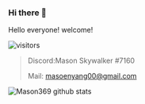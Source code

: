 ### Hi there 👋

<!--
**deng-rui/deng-rui** is a ✨ _special_ ✨ repository because its `README.md` (this file) appears on your GitHub profile.

Here are some ideas to get you started:

- 🔭 I’m currently working on ...
- 🌱 I’m currently learning ...
- 👯 I’m looking to collaborate on ...
- 🤔 I’m looking for help with ...
- 💬 Ask me about ...
- 📫 How to reach me: ...
- 😄 Pronouns: ...
- ⚡ Fun fact: ...
-->
Hello everyone!
welcome!

![visitors](https://visitor-badge.glitch.me/badge?page_id=mason369.mason369)

> Discord:Mason Skywalker #7160
> 
> Mail: masoenyang00@gmail.com 


![Mason369 github stats](https://github-readme-stats.vercel.app/api/?username=mason369&show_icons=true&title_color=fff&icon_color=79ff97&text_color=ffff00&bg_color=111111)
